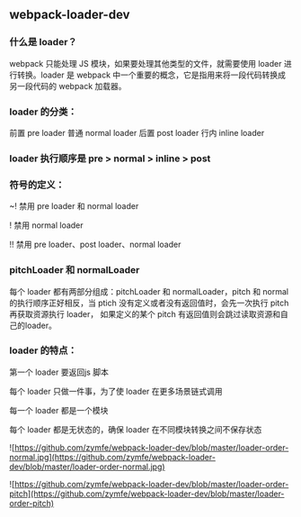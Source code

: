 ## webpack-loader-dev

### 什么是 loader？

webpack 只能处理 JS 模块，如果要处理其他类型的文件，就需要使用 loader 进行转换。loader 是 webpack 中一个重要的概念，它是指用来将一段代码转换成另一段代码的 webpack 加载器。

### loader 的分类：

前置 pre loader
普通 normal loader
后置 post loader
行内 inline loader

### loader 执行顺序是 pre > normal > inline > post

### 符号的定义：

~! 禁用 pre loader 和 normal loader

! 禁用 normal loader

!! 禁用 pre loader、post loader、normal loader

### pitchLoader 和 normalLoader

每个 loader 都有两部分组成：pitchLoader 和 normalLoader，pitch 和 normal 的执行顺序正好相反，当 ptich 没有定义或者没有返回值时，会先一次执行 pitch 再获取资源执行 loader， 如果定义的某个 pitch 有返回值则会跳过读取资源和自己的loader。

### loader 的特点：

第一个 loader 要返回js 脚本

每个 loader 只做一件事，为了使 loader 在更多场景链式调用

每一个 loader 都是一个模块

每个 loader 都是无状态的，确保 loader 在不同模块转换之间不保存状态

![https://github.com/zymfe/webpack-loader-dev/blob/master/loader-order-normal.jpg](https://github.com/zymfe/webpack-loader-dev/blob/master/loader-order-normal.jpg)

![https://github.com/zymfe/webpack-loader-dev/blob/master/loader-order-pitch](https://github.com/zymfe/webpack-loader-dev/blob/master/loader-order-pitch)
